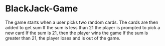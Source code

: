 # BlackJack-Game
The game starts when a user picks two random cards.
The cards are then added to get sum
If the sum is less than 21 the player is prompted to pick a new card
If the sum is 21, then the player wins the game
If the sum is greater than 21, the player loses and is out of the game.
